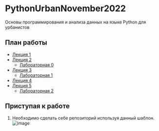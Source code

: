 # PythonUrbanNovember2022
Основы программирования и анализа данных на языке Python для урбанистов

## План работы
- [Лекция 1](https://colab.research.google.com/drive/1923Z5cSGp4liSADpNEU9NV2qMtppqpmi?usp=sharing)
- [Лекция 2](https://colab.research.google.com/drive/1H-sDrSdFzufvTdqa7z-5U0hlVGEu64ur?usp=sharing) 
  - [Лабораторная 0](https://github.com/Matveev-Kirill/PythonUrban/tree/main/%D0%9B%D0%B0%D0%B1%D0%BE%D1%80%D0%B0%D1%82%D0%BE%D1%80%D0%BD%D0%B0%D1%8F%200)
- [Лекция 3](https://colab.research.google.com/drive/1H0SjwycQ5Dx1ArL4QHzxLgVoyzBFzCjE?usp=sharing)
  - [Лабораторная 1](https://colab.research.google.com/drive/1vwpYasYGifiscGdDp6rpa4sfUHv6Tdu7?usp=sharing)
- [Лекция 4](https://colab.research.google.com/drive/1Qj-iH5AzezNw-Z1Z_Q-L46e2C4CvdkY-?usp=sharing)
- [Лекция 5](https://colab.research.google.com/drive/188D1gLMxViVjkwX3RG0QWZaeNZkxPTwj?usp=sharing)
  - [Лабораторная 2](https://colab.research.google.com/drive/1nAtzu1yjnkyxot-Hf6beXxoN3-zN9HZ_?usp=sharing)
  
## Приступая к работе 
1. Необходимо сделать себе репозиторий используя данный шаблон.  
  ![image](https://user-images.githubusercontent.com/14962819/178701128-479598b3-beda-4a5d-95d4-a169c896c5d9.png)
